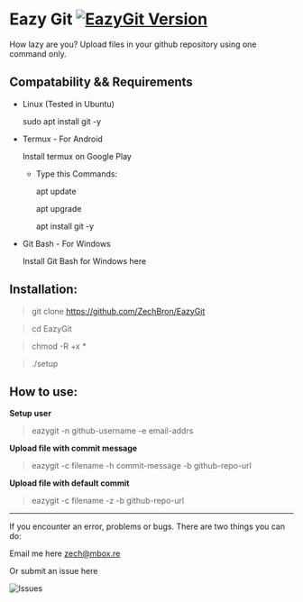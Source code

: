 # Eazy Git [![EazyGit Version](https://img.shields.io/badge/version-0.9-blue)](https://github.com/ZechBron/EazyGit)

How lazy are you?
Upload files in your github repository using one command only.


## Compatability && Requirements

+ Linux (Tested in Ubuntu)
   
   sudo apt install git -y

+ Termux - For Android

   Install termux on Google Play

   + Type this Commands:

      apt update

      apt upgrade

      apt install git -y

+ Git Bash - For Windows

   Install Git Bash for Windows here


## Installation:

> git clone https://github.com/ZechBron/EazyGit

> cd EazyGit

> chmod -R +x *

> ./setup


## How to use:
__Setup user__

> eazygit -n github-username -e email-addrs


__Upload file with commit message__

> eazygit -c filename -h commit-message -b github-repo-url

__Upload file with default commit__

> eazygit -c filename -z -b github-repo-url


---


If you encounter an error, problems or bugs.
There are two things you can do:

Email me here zech@mbox.re

Or submit an issue here

![Issues](https://github.com/ZechBron/EazyGit/issues/new)
